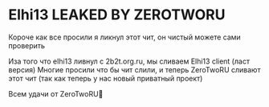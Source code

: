 # Elhi13  LEAKED BY ZEROTWORU
Короче как все просили я ликнул этот чит, он чистый можете сами проверить

Иза того что elhi13 ливнул с 2b2t.org.ru, мы сливаем Elhi13 client (ласт версия)
Многие просили что бы чит слили, и теперь ZeroTwoRU сливают этот чит (так как теперь у нас новый приватный проект)

Всем удачи от ZeroTwoRU🥰
